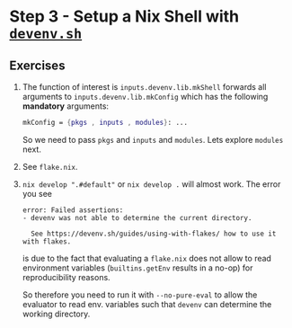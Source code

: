 # Step 3 - Setup a Nix Shell with [`devenv.sh`](https://devenv.sh)

## Exercises

1. The function of interest is `inputs.devenv.lib.mkShell` forwards all
   arguments to `inputs.devenv.lib.mkConfig` which has the following
   **mandatory** arguments:

   ```nix
   mkConfig = {pkgs , inputs , modules}: ...
   ```

   So we need to pass `pkgs` and `inputs` and `modules`. Lets explore `modules`
   next.

2. See `flake.nix`.

3. `nix develop ".#default"` or `nix develop .` will almost work. The error you
   see

   ```shell
   error: Failed assertions:
   - devenv was not able to determine the current directory.

     See https://devenv.sh/guides/using-with-flakes/ how to use it with flakes.
   ```

   is due to the fact that evaluating a `flake.nix` does not allow to read
   environment variables (`builtins.getEnv` results in a no-op) for
   reproducibility reasons.

   So therefore you need to run it with `--no-pure-eval` to allow the evaluator
   to read env. variables such that `devenv` can determine the working
   directory.

